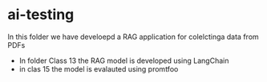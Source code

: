 # ai-testing
In this folder we have develoepd a RAG application for colelctinga data from PDFs
- In folder Class 13 the RAG model is developed using LangChain
- in clas 15 the model is evalauted using promtfoo

